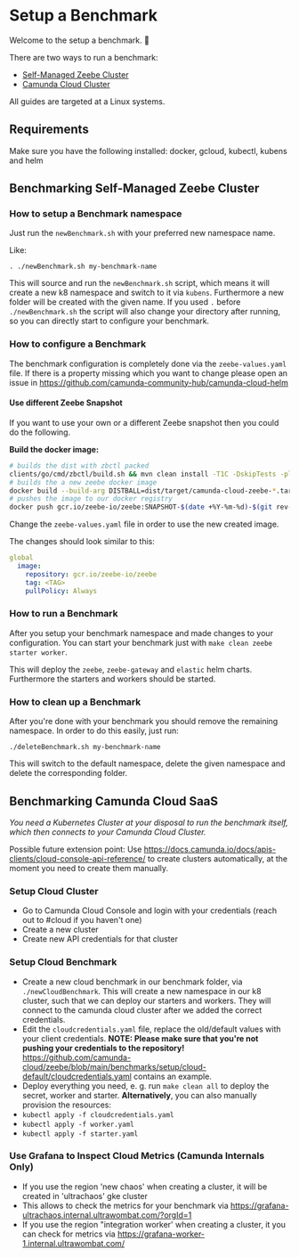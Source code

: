 # Setup a Benchmark

Welcome to the setup a benchmark. :wave:

There are two ways to run a benchmark:

* [Self-Managed Zeebe Cluster](#benchmarking-self-managed-zeebe-cluster)
* [Camunda Cloud Cluster](#benchmarking-camunda-cloud-saas)

All guides are targeted at a Linux systems.

## Requirements

Make sure you have the following installed: docker, gcloud, kubectl, kubens and helm

## Benchmarking Self-Managed Zeebe Cluster

### How to setup a Benchmark namespace

Just run the `newBenchmark.sh` with your preferred new namespace name.

Like:

```
. ./newBenchmark.sh my-benchmark-name
```

This will source and run the `newBenchmark.sh` script, which means it will
create a new k8 namespace and switch to it via `kubens`. Furthermore a new folder
will be created with the given name. If you used `.` before `./newBenchmark.sh`
the script will also change your directory after running, so you can directly start
to configure your benchmark.

### How to configure a Benchmark

The benchmark configuration is completely done via the `zeebe-values.yaml` file.
If there is a property missing which you want to change please open an issue in https://github.com/camunda-community-hub/camunda-cloud-helm

#### Use different Zeebe Snapshot

If you want to use your own or a different Zeebe snapshot then you could do the following.

**Build the docker image:**

```bash
# builds the dist with zbctl packed
clients/go/cmd/zbctl/build.sh && mvn clean install -T1C -DskipTests -pl dist -am
# builds the a new zeebe docker image
docker build --build-arg DISTBALL=dist/target/camunda-cloud-zeebe-*.tar.gz -t gcr.io/zeebe-io/zeebe:SNAPSHOT-$(date +%Y-%m-%d)-$(git rev-parse --short=8 HEAD) --target app .
# pushes the image to our docker registry
docker push gcr.io/zeebe-io/zeebe:SNAPSHOT-$(date +%Y-%m-%d)-$(git rev-parse --short=8 HEAD)
```

Change the `zeebe-values.yaml` file in order to use the new created image.

The changes should look similar to this:

```yaml
global
  image:
    repository: gcr.io/zeebe-io/zeebe
    tag: <TAG>
    pullPolicy: Always
```

### How to run a Benchmark

After you setup your benchmark namespace and made changes to your configuration.
You can start your benchmark just with `make clean zeebe starter worker`.

This will deploy the `zeebe`, `zeebe-gateway` and `elastic` helm charts.
Furthermore the starters and workers should be started.

### How to clean up a Benchmark

After you're done with your benchmark you should remove the remaining namespace.
In order to do this easily, just run:

```
./deleteBenchmark.sh my-benchmark-name
```

This will switch to the default namespace, delete the given namespace and delete the corresponding folder.

## Benchmarking Camunda Cloud SaaS

_You need a Kubernetes Cluster at your disposal to run the benchmark itself, which then connects to your Camunda Cloud Cluster._

Possible future extension point: Use https://docs.camunda.io/docs/apis-clients/cloud-console-api-reference/ to create clusters automatically, at the moment you need to create them manually.

### Setup Cloud Cluster

* Go to Camunda Cloud Console and login with your credentials (reach out to #cloud if you haven't one)
* Create a new cluster
* Create new API credentials for that cluster

### Setup Cloud Benchmark

* Create a new cloud benchmark in our benchmark folder, via `./newCloudBenchmark`. This will create a new namespace in our k8 cluster, such that we can deploy our starters and workers. They will connect to the camunda cloud cluster after we added the correct credentials.
* Edit the `cloudcredentials.yaml` file, replace the old/default values with your client credentials. **NOTE: Please make sure that you're not pushing your credentials to the repository!** https://github.com/camunda-cloud/zeebe/blob/main/benchmarks/setup/cloud-default/cloudcredentials.yaml contains an example.
* Deploy everything you need, e. g. run `make clean all` to deploy the secret, worker and starter. **Alternatively**, you can also manually provision the resources:
* `kubectl apply -f cloudcredentials.yaml`
* `kubectl apply -f worker.yaml`
* `kubectl apply -f starter.yaml`

### Use Grafana to Inspect Cloud Metrics (Camunda Internals Only)

* If you use the region 'new chaos' when creating a cluster, it will be created in 'ultrachaos' gke cluster
* This allows to check the metrics for your benchmark via https://grafana-ultrachaos.internal.ultrawombat.com/?orgId=1
* If you use the region "integration worker' when creating a cluster, it you can check for metrics via https://grafana-worker-1.internal.ultrawombat.com/

